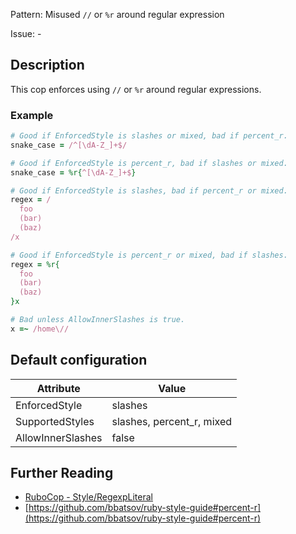 Pattern: Misused `//` or `%r` around regular expression

Issue: -

## Description

This cop enforces using `//` or `%r` around regular expressions.

### Example

```ruby
# Good if EnforcedStyle is slashes or mixed, bad if percent_r.
snake_case = /^[\dA-Z_]+$/

# Good if EnforcedStyle is percent_r, bad if slashes or mixed.
snake_case = %r{^[\dA-Z_]+$}

# Good if EnforcedStyle is slashes, bad if percent_r or mixed.
regex = /
  foo
  (bar)
  (baz)
/x

# Good if EnforcedStyle is percent_r or mixed, bad if slashes.
regex = %r{
  foo
  (bar)
  (baz)
}x

# Bad unless AllowInnerSlashes is true.
x =~ /home\//
```

## Default configuration

Attribute | Value
--- | ---
EnforcedStyle | slashes
SupportedStyles | slashes, percent_r, mixed
AllowInnerSlashes | false

## Further Reading

* [RuboCop - Style/RegexpLiteral](https://rubocop.readthedocs.io/en/latest/cops_style/#styleregexpliteral)
* [https://github.com/bbatsov/ruby-style-guide#percent-r](https://github.com/bbatsov/ruby-style-guide#percent-r)

